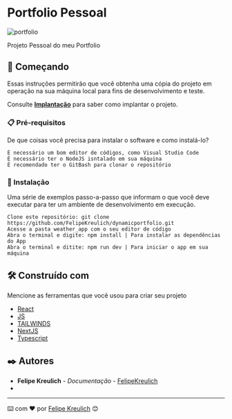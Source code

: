 # Portfolio Pessoal

![portfolio](https://github.com/FelipeKreulich/dynamicportfolio/assets/57125203/12c51b0e-8246-4703-a1bd-81c7ff7bde9f)

Projeto Pessoal do meu Portfolio

## 🚀 Começando

Essas instruções permitirão que você obtenha uma cópia do projeto em operação na sua máquina local para fins de desenvolvimento e teste.

Consulte **[Implantação](#-implanta%C3%A7%C3%A3o)** para saber como implantar o projeto.

### 📋 Pré-requisitos

De que coisas você precisa para instalar o software e como instalá-lo?

```
É necessário um bom editor de códigos, como Visual Studio Code
É necessário ter o NodeJS isntalado em sua máquina
É recomendado ter o GitBash para clonar o repositório
```

### 🔧 Instalação

Uma série de exemplos passo-a-passo que informam o que você deve executar para ter um ambiente de desenvolvimento em execução.

```
Clone este repositório: git clone https://github.com/FelipeKreulich/dynamicportfolio.git
Acesse a pasta weather_app com o seu editor de código
Abra o terminal e digite: npm install | Para instalar as dependências do App
Abra o terminal e ditite: npm run dev | Para iniciar o app em sua máquina
```
## 🛠️ Construído com

Mencione as ferramentas que você usou para criar seu projeto

* [React]((https://pt-br.legacy.reactjs.org/))
* [JS]((https://developer.mozilla.org/pt-BR/docs/Web/JavaScript))
* [TAILWINDS](https://tailwindcss.com/)
* [NextJS](https://nextjs.org/)
* [Typescript](https://www.typescriptlang.org/)

## ✒️ Autores

* **Felipe Kreulich** - *Documentação* - [FelipeKreulich](https://github.com/FelipeKreulich)
* 
---
⌨️ com ❤️ por [Felipe Kreulich](https://gist.github.com/FelipeKreulich) 😊
